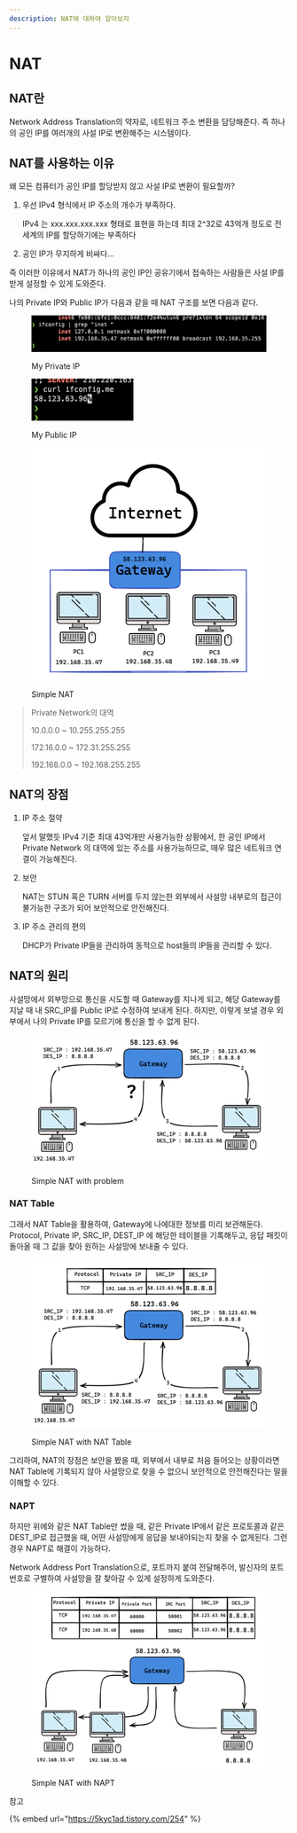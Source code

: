```yaml
---
description: NAT에 대하여 알아보자
---
```


# NAT

## NAT란

Network Address Translation의 약자로, 네트워크 주소 변환을 담당해준다. 즉 하나의 공인 IP를 여러개의 사설 IP로 변환해주는 시스템이다.&#x20;

## NAT를 사용하는 이유

왜 모든 컴퓨터가 공인 IP를 할당받지 않고 사설 IP로 변환이 필요할까?&#x20;

1.  우선 IPv4 형식에서 IP 주소의 개수가 부족하다.

    IPv4 는 xxx.xxx.xxx.xxx 형태로 표현을 하는데 최대 2^32로 43억개 정도로 전 세계의 IP를 할당하기에는 부족하다
2. 공인 IP가 무지하게 비싸다...

즉 이러한 이유에서 NAT가 하나의 공인 IP인 공유기에서 접속하는 사람들은 사설 IP를 받게 설정할 수 있게 도와준다.

나의 Private IP와 Public IP가 다음과 같을 때 NAT 구조를 보면 다음과 같다.

<figure><img src="../.gitbook/assets/image (1) (5).png" alt=""><figcaption><p>My Private IP</p></figcaption></figure>

<figure><img src="../.gitbook/assets/image (10).png" alt=""><figcaption><p>My Public IP</p></figcaption></figure>

<figure><img src="../.gitbook/assets/image (7).png" alt=""><figcaption><p>Simple NAT</p></figcaption></figure>

> Private Network의 대역
>
>
>
> 10.0.0.0 \~ 10.255.255.255
>
> 172.16.0.0 \~ 172.31.255.255
>
> 192.168.0.0 \~ 192.168.255.255

## NAT의 장점

1.  IP 주소 절약

    앞서 말했듯 IPv4 기준 최대 43억개만 사용가능한 상황에서, 한 공인 IP에서 Private Network 의 대역에 있는 주소를 사용가능하므로, 매우 많은 네트워크 연결이 가능해진다.
2.  보안

    NAT는 STUN 혹은 TURN 서버를 두지 않는한 외부에서 사설망 내부로의 접근이 불가능한 구조가 되어 보안적으로 안전해진다.
3.  IP 주소 관리의 편의

    DHCP가 Private IP들을 관리하여 동적으로 host들의 IP들을 관리할 수 있다.

## NAT의 원리

사설망에서 외부망으로 통신을 시도할 때 Gateway를 지나게 되고, 해당 Gateway를 지날 때 내 SRC\_IP를 Public IP로 수정하여 보내게 된다. 하지만, 이렇게 보낼 경우 외부에서 나의 Private IP를 모르기에 통신을 할 수 없게 된다.

<figure><img src="../.gitbook/assets/image (1).png" alt=""><figcaption><p>Simple NAT with problem</p></figcaption></figure>

### NAT Table

그래서 NAT Table을 활용하여, Gateway에 나에대한 정보를 미리 보관해둔다. Protocol, Private IP, SRC\_IP, DEST\_IP 에 해당한 테이블을 기록해두고, 응답 패킷이 돌아올 때 그 값을 찾아 원하는 사설망에 보내줄 수 있다.

<figure><img src="../.gitbook/assets/image (3).png" alt=""><figcaption><p>Simple NAT with NAT Table</p></figcaption></figure>

그리하여, NAT의 장점은 보안을 봤을 때, 외부에서 내부로 처음 들어오는 상황이라면 NAT Table에 기록되지 않아 사설망으로 찾을 수 없으니 보안적으로 안전해진다는 말을 이해할 수 있다.

### NAPT

하지만 위에와 같은 NAT Table만 썼을 때, 같은 Private IP에서 같은 프로토콜과 같은 DEST\_IP로 접근했을 때, 어떤 사설망에게 응답을 보내야되는지 찾을 수 없게된다. 그런 경우 NAPT로 해결이 가능하다.

Network Address Port Translation으로, 포트까지 붙여 전달해주어, 발신자의 포트번호로 구별하여 사설망을 잘 찾아갈 수 있게 설정하게 도와준다.

<figure><img src="../.gitbook/assets/image (15).png" alt=""><figcaption><p>Simple NAT with NAPT</p></figcaption></figure>

참고

{% embed url="https://5kyc1ad.tistory.com/254" %}
